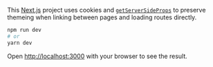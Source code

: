 This [Next.js](https://nextjs.org/) project uses cookies and [`getServerSideProps`](https://nextjs.org/docs/api-reference/data-fetching/get-server-side-props) to preserve themeing when linking between pages and loading routes directly.

```bash
npm run dev
# or
yarn dev
```

Open [http://localhost:3000](http://localhost:3000) with your browser to see the result.
